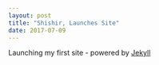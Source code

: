 ```yaml
---
layout: post
title: "Shishir, Launches Site"
date: 2017-07-09
---
```


Launching my first site - powered by [Jekyll](http://jekyllrb.com)
